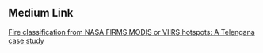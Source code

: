 ## Medium Link
[Fire classification from NASA FIRMS MODIS or VIIRS hotspots: A Telengana case study](https://medium.com/@maby200/fire-classification-from-nasa-firms-modis-or-viirs-hotspots-a-telengana-case-study-105e5d96c1f)
